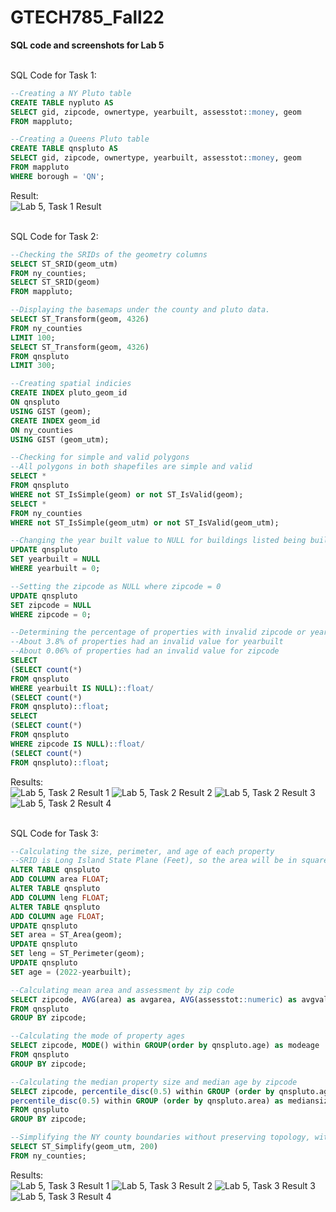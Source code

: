 # GTECH785_Fall22

<b>SQL code and screenshots for Lab 5 </b><br>

<br>SQL Code for Task 1: <br>
```sql
--Creating a NY Pluto table
CREATE TABLE nypluto AS 
SELECT gid, zipcode, ownertype, yearbuilt, assesstot::money, geom
FROM mappluto;

--Creating a Queens Pluto table
CREATE TABLE qnspluto AS 
SELECT gid, zipcode, ownertype, yearbuilt, assesstot::money, geom
FROM mappluto
WHERE borough = 'QN';
```
Result:<br>
![Lab 5, Task 1 Result](image/L5Q1.PNG)

<br>SQL Code for Task 2: <br>
```sql
--Checking the SRIDs of the geometry columns
SELECT ST_SRID(geom_utm)
FROM ny_counties;
SELECT ST_SRID(geom)
FROM mappluto;

--Displaying the basemaps under the county and pluto data.
SELECT ST_Transform(geom, 4326) 
FROM ny_counties
LIMIT 100;
SELECT ST_Transform(geom, 4326) 
FROM qnspluto
LIMIT 300;

--Creating spatial indicies
CREATE INDEX pluto_geom_id
ON qnspluto
USING GIST (geom);
CREATE INDEX geom_id
ON ny_counties
USING GIST (geom_utm);

--Checking for simple and valid polygons
--All polygons in both shapefiles are simple and valid
SELECT *
FROM qnspluto
WHERE not ST_IsSimple(geom) or not ST_IsValid(geom);
SELECT *
FROM ny_counties
WHERE not ST_IsSimple(geom_utm) or not ST_IsValid(geom_utm);

--Changing the year built value to NULL for buildings listed being built in year 0
UPDATE qnspluto
SET yearbuilt = NULL
WHERE yearbuilt = 0;

--Setting the zipcode as NULL where zipcode = 0
UPDATE qnspluto
SET zipcode = NULL
WHERE zipcode = 0;

--Determining the percentage of properties with invalid zipcode or year built
--About 3.8% of properties had an invalid value for yearbuilt
--About 0.06% of properties had an invalid value for zipcode
SELECT
(SELECT count(*)
FROM qnspluto
WHERE yearbuilt IS NULL)::float/
(SELECT count(*)
FROM qnspluto)::float;
SELECT
(SELECT count(*)
FROM qnspluto
WHERE zipcode IS NULL)::float/
(SELECT count(*)
FROM qnspluto)::float;
```

Results:<br>
![Lab 5, Task 2 Result 1](image/L5Q2.PNG)
![Lab 5, Task 2 Result 2](image/L5Q3.PNG)
![Lab 5, Task 2 Result 3](image/L5Q4.PNG)
![Lab 5, Task 2 Result 4](image/L5Q5.PNG)

<br>SQL Code for Task 3: <br>
```sql
--Calculating the size, perimeter, and age of each property
--SRID is Long Island State Plane (Feet), so the area will be in square feet & perimeter will be in feet
ALTER TABLE qnspluto 
ADD COLUMN area FLOAT;
ALTER TABLE qnspluto 
ADD COLUMN leng FLOAT;
ALTER TABLE qnspluto 
ADD COLUMN age FLOAT;
UPDATE qnspluto
SET area = ST_Area(geom);
UPDATE qnspluto
SET leng = ST_Perimeter(geom);
UPDATE qnspluto
SET age = (2022-yearbuilt);

--Calculating mean area and assessment by zip code
SELECT zipcode, AVG(area) as avgarea, AVG(assesstot::numeric) as avgvalue
FROM qnspluto
GROUP BY zipcode;

--Calculating the mode of property ages
SELECT zipcode, MODE() within GROUP(order by qnspluto.age) as modeage
FROM qnspluto
GROUP BY zipcode;

--Calculating the median property size and median age by zipcode
SELECT zipcode, percentile_disc(0.5) within GROUP (order by qnspluto.age) as medianage,
percentile_disc(0.5) within GROUP (order by qnspluto.area) as mediansize
FROM qnspluto
GROUP BY zipcode;

--Simplifying the NY county boundaries without preserving topology, with a tolerance of 200 meters
SELECT ST_Simplify(geom_utm, 200)
FROM ny_counties;
```

Results:<br>
![Lab 5, Task 3 Result 1](image/L5Q6.PNG)
![Lab 5, Task 3 Result 2](image/L5Q7.PNG)
![Lab 5, Task 3 Result 3](image/L5Q8.PNG)
![Lab 5, Task 3 Result 4](image/L5Q9.PNG)


